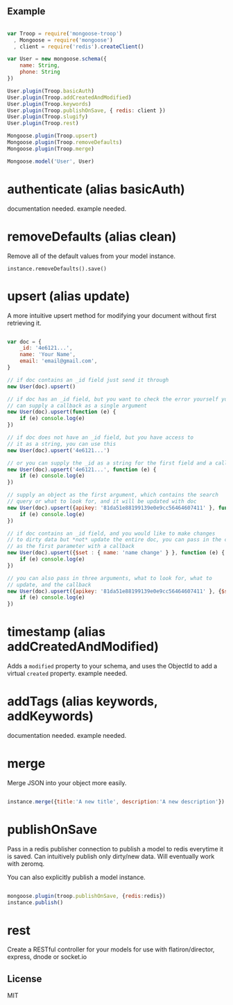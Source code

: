 Example
-------

```javascript

var Troop = require('mongoose-troop')
  , Mongoose = require('mongoose')
  , client = require('redis').createClient()

var User = new mongoose.schema({ 
    name: String, 
    phone: String
})

User.plugin(Troop.basicAuth)
User.plugin(Troop.addCreatedAndModified)
User.plugin(Troop.keywords)
User.plugin(Troop.publishOnSave, { redis: client })
User.plugin(Troop.slugify)
User.plugin(Troop.rest)

Mongoose.plugin(Troop.upsert)
Mongoose.plugin(Troop.removeDefaults)
Mongoose.plugin(Troop.merge)

Mongoose.model('User', User)

````

authenticate (alias basicAuth)
============
documentation needed.
example needed.

removeDefaults (alias clean)
==============
Remove all of the default values from your model instance.

`instance.removeDefaults().save()`

upsert (alias update)
======
A more intuitive upsert method for modifying your document without first retrieving it.

```javascript

var doc = { 
    _id: '4e6121...',
    name: 'Your Name',
    email: 'email@gmail.com',
}

// if doc contains an _id field just send it through
new User(doc).upsert()

// if doc has an _id field, but you want to check the error yourself you 
// can supply a callback as a single argument
new User(doc).upsert(function (e) {
    if (e) console.log(e)
})

// if doc does not have an _id field, but you have access to 
// it as a string, you can use this
new User(doc).upsert('4e6121...')

// or you can supply the _id as a string for the first field and a callback
new User(doc).upsert('4e6121...', function (e) {
    if (e) console.log(e)
})

// supply an object as the first argument, which contains the search
// query or what to look for, and it will be updated with doc
new User(doc).upsert({apikey: '81da51e88199139e0e9cc56464607411' }, function (e) {
    if (e) console.log(e)
})

// if doc contains an _id field, and you would like to make changes 
// to dirty data but *not* update the entire doc, you can pass in the changes
// as the first parameter with a callback
new User(doc).upsert({$set : { name: 'name change' } }, function (e) {
    if (e) console.log(e)
})

// you can also pass in three arguments, what to look for, what to 
// update, and the callback
new User(doc).upsert({apikey: '81da51e88199139e0e9cc56464607411' }, {$set : { name: 'new name' } }, function (e) {
    if (e) console.log(e)
})

````

timestamp (alias addCreatedAndModified)
=========
Adds a `modified` property to your schema, and uses the ObjectId to add a virtual `created` property.
example needed.

addTags (alias keywords, addKeywords)
========
documentation needed.
example needed.

merge
=====
Merge JSON into your object more easily.

```javascript

instance.merge({title:'A new title', description:'A new description'}).save()

````

publishOnSave
=============
Pass in a redis publisher connection to publish a model to redis everytime it is saved. Can intuitively publish only dirty/new data. Will eventually work with zeromq.

You can also explicitly publish a model instance.

```javascript

mongoose.plugin(troop.publishOnSave, {redis:redis})
instance.publish()

````

rest
====
Create a RESTful controller for your models for use with flatiron/director, express, dnode or socket.io

## License

MIT

